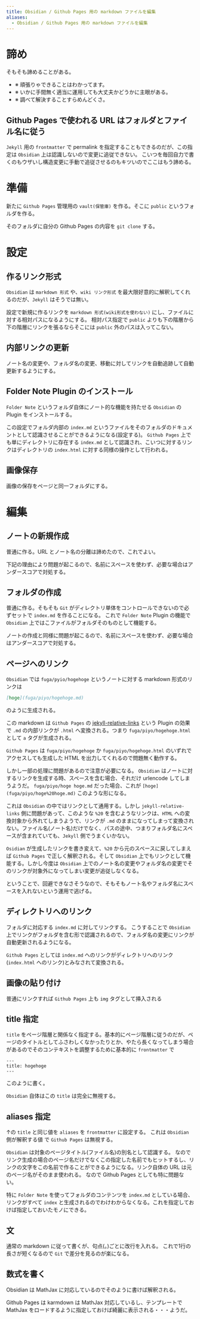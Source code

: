 ```yaml
---
title: Obsidian / Github Pages 用の markdown ファイルを編集
aliases:
  - Obsidian / Github Pages 用の markdown ファイルを編集
---
```





諦め
================================================================================
そもそも諦めることがある。

- ※ 頑張りゃできることはわかってます。
- ※ いかに手間無く適当に運用しても大丈夫かどうかに主眼がある。
- ※ 調べて解決することすらめんどくさ。



Github Pages で使われる URL はフォルダとファイル名に従う
--------------------------------------------------------------------------------
`Jekyll` 用の `frontmatter` で permalink を指定することもできるのだが、この指定は `Obsidian` 上は認識しないので変更に追従できない。
こいつを毎回自力で書くのもウザいし構造変更に手動で追従させるのもキツいのでここはもう諦める。



準備
================================================================================
新たに `Github Pages` 管理用の `vault(保管庫)` を作る。そこに `public` というフォルダを作る。

そのフォルダに自分の Github Pages の内容を `git clone` する。




設定
================================================================================

作るリンク形式
--------------------------------------------------------------------------------
`Obsidian` は `markdown 形式` や、`wiki リンク形式` を最大限好意的に解釈してくれるのだが、`Jekyll` はそうでは無い。

設定で新規に作るリンクを `markdown 形式(wiki形式を使わない)` にし、ファイルに対する相対パスになるようにする。
相対パス指定で `public` よりも下の階層から下の階層にリンクを張るならそこには `public` 外のパスは入ってこない。

内部リンクの更新
--------------------------------------------------------------------------------
ノート名の変更や、フォルダ名の変更、移動に対してリンクを自動追跡して自動更新するようにする。

Folder Note Plugin のインストール
--------------------------------------------------------------------------------
`Folder Note` というフォルダ自体にノート的な機能を持たせる `Obsidian` の Plugin をインストールする。

この設定でフォルダ内部の `index.md` というファイルをそのフォルダのドキュメントとして認識させることができるようになる(設定する)。
`Github Pages` 上でも単にディレクトリに存在する `index.md` として認識され、こいつに対するリンクはディレクトリの `index.html` に対する同様の操作として行われる。



画像保存
--------------------------------------------------------------------------------
画像の保存をページと同一フォルダにする。








編集
================================================================================

ノートの新規作成
--------------------------------------------------------------------------------
普通に作る。URL とノート名の分離は諦めたので、これでよい。

下記の理由により問題が起こるので、名前にスペースを使わず、必要な場合はアンダースコアで対処する。


フォルダの作成
--------------------------------------------------------------------------------

普通に作る。そもそも `Git` がディレクトリ単体をコントロールできないので必ずセットで `index.md` を作ることになる。
これで `Folder Note` Plugin の機能で `Obsidian` 上ではこファイルがフォルダそのものとして機能する。

ノートの作成と同様に問題が起こるので、名前にスペースを使わず、必要な場合はアンダースコアで対処する。




ページへのリンク
--------------------------------------------------------------------------------
`Obsidian` では `fuga/pyio/hogehoge` というノートに対する markdown 形式のリンクは

```markdown
[hoge](fuga/piyo/hogehoge.md)
```

のように生成される。

この markdown は `Github Pages` の [jekyll-relative-links](https://github.com/benbalter/jekyll-relative-links) という Plugin の効果で `.md` の内部リンクが `.html` へ変換される。つまり `fuga/piyo/hogehoge.html` として `a` タグが生成される。

`Github Pages` は `fuga/piyo/hogehoge` か `fuga/piyo/hogehoge.html` のいずれでアクセスしても生成した HTML を出力してくれるので問題無く動作する。

しかし一部の処理に問題があるので注意が必要になる。
`Obsidian` はノートに対するリンクを生成する時、スペースを含む場合、それだけ urlencode してしまうようだ。
`fuga/piyo/hoge hoge.md` だった場合、これが `[hoge](fuga/piyo/hoge%20hoge.md)` このような形になる。

これは `Obsidian` の中ではリンクとして通用する。しかし `jekyll-relative-links` 側に問題があって、このような `%20` を含むようなリンクは、`HTML` への変換対象から外れてしまうようで、リンクが `.md` のままになってしまって変換されない。ファイル名(ノート名)だけでなく、パスの途中、つまりフォルダ名にスペースが含まれていても、`Jekyll` 側でうまくいかない。

`Osidian` が生成したリンクを書き変えて、`%20` から元のスペースに戻してしまえば `Github Pages` で正しく解釈される。そして `Obsidian` 上でもリンクとして機能する。しかし今度は `Obsidian` 上でのノート名の変更やフォルダ名の変更でそのリンクが対象外になってしまい変更が追従しなくなる。

ということで、回避できなさそうなので、そもそもノート名やフォルダ名にスペースを入れないという運用で逃げる。






ディレクトリへのリンク
--------------------------------------------------------------------------------
フォルダに対応する `index.md` に対してリンクする。
こうすることで `Obsidian` 上でリンクがフォルダを含む形で認識されるので、フォルダ名の変更にリンクが自動更新されるようになる。

`Github Pages` としては `index.md` へのリンクがディレクトリへのリンク(`index.html` へのリンク)とみなされて変換される。


画像の貼り付け
--------------------------------------------------------------------------------

普通にリンクすれば `Github Pages` 上も `img` タグとして挿入される


title 指定
--------------------------------------------------------------------------------
`title` をページ階層と関係なく指定する。基本的にページ階層に従うのだが、ページのタイトルとしてふさわしくなかったりとか、やたら長くなってしまう場合があるのでそのコンテキストを調整するために基本的に `frontmatter` で

```
---
title: hogehoge
---
```

このように書く。


`Obsidian` 自体はこの `title` は完全に無視する。


aliases 指定
--------------------------------------------------------------------------------
↑の `title` と同じ値を `aliases` を `frontmatter` に設定する。
これは `Obsidian` 側が解釈する値 で `Github Pages` は無視する。

`Obsidian` は対象のページタイトル(ファイル名)の別名として認識する。
なのでリンク生成の場合のページ名だけでなくこの指定した名前でもヒットするし、リンクの文字をこの名前で作ることができるようになる。リンク自体の URL は元のページ名がそのまま使われる。
なので Github Pages としても特に問題ない。

特に `Folder Note` を使ってフォルダのコンテンツを `index.md` としている場合、リンクがすべて `index` と生成されるのでわけわからなくなる。これを指定しておけば指定しておいたモノにできる。


文
--------------------------------------------------------------------------------
通常の markdown に従って書くが、句点(。)ごとに改行を入れる。
これで1行の長さが短くなるので `Git` で差分を見るのが楽になる。


数式を書く
--------------------------------------------------------------------------------
Obsidian は MathJax に対応しているのでそのように書けば解釈される。

Github Pages は karmdown は MathJax 対応しているし、テンプレートで MathJax をロードするように指定しておけば綺麗に表示される・・・ようだ。

















































